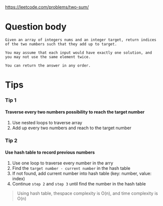 https://leetcode.com/problems/two-sum/

# Question body
```
Given an array of integers nums and an integer target, return indices of the two numbers such that they add up to target.

You may assume that each input would have exactly one solution, and you may not use the same element twice.

You can return the answer in any order.
```

# Tips
### Tip 1
#### Traverse every two numbers possibility to reach the target number

1. Use nested loops to traverse array
2. Add up every two numbers and reach to the target number

### Tip 2
#### Use hash table to record previous numbers

1. Use one loop to traverse every number in the arry
2. Find the `target number - current number` in the hash table
3. If not found, add current number into hash table (key: number, value: index)
4. Continue `step 2` and `step 3` until find the number in the hash table
> Using hash table, thespace complexity is O(n), and time complexity is O(n)
